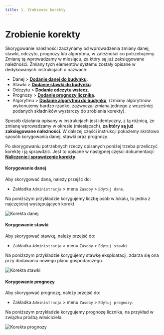 ```yaml
---
title: 1. Zrobienie korekty
---
```


# Zrobienie korekty

Skorygowanie należności zaczynamy od wprowadzenia zmiany danej, stawki, odczytu, prognozy lub algorytmu, w zależności co potrzebujemy. Zmianę tą wprowadzamy w miesiącu, za który są już zaksięgowane należności. Zmiany tych elementów systemu zostały opisane w dedykowanych instrukcjach o nazwach:

- Danej > **[Dodanie danej do budynku](https://doc.weles3.pl/administracyjne/dane/Dodanie-danej-do-lokalu.html)**.
- Stawki > **[Dodanie stawki do budynku](https://doc.weles3.pl/administracyjne/stawki/Dodanie-stawki-do-budynku.html)**.
- Odczytu > **[Dodanie odczytu wstecz](https://doc.weles3.pl/administracyjne/odczyty/Dodanie-odczytu-wstecz.html)**.
- Prognozy > **[Dodanie prognozy licznika](https://doc.weles3.pl/administracyjne/prognozy/Dodanie-prognozy-licznika.html)**.
- Algorytmu > **[Dodanie algorytmu do budynku](https://doc.weles3.pl/administracyjne/algorytmy/Dodanie-algorytmu-do-budynku.html)**, (zmiany algorytmów wykonujemy bardzo rzadko, zazwyczaj zmiana jednego z wcześniej podanych składników wystarczy do zrobienia korekty).

Sposób działania opisany w instrukcjach jest identyczny, z tą różnicą, że zmianę wprowadzamy w okresie (miesiącach), **za który są już zaksięgowane należności**. W dalszej części instrukcji pokażemy skrótowo sposób korygowania danej, stawki oraz prognozy.

Po skorygowaniu potrzebnych rzeczy opisanych poniżej trzeba przeliczyć korektę i ją sprawdzić. Jest to opisane w następnej części dokumentacji: **[Naliczenie i sprawdzenie korekty](https://doc.weles3.pl/administracyjne/korekty/Naliczenie-korekty.html)**.

#### Korygowanie danej

Aby skorygować daną, należy przejść do:

- Zakładka `Administracja` > menu `Zasoby` > `Edytuj dane`.

Na poniższym przykładzie korygujemy liczbę osób w lokalu, to jedna z najczęściej występujących korekt.

![Korekta danej](korektadanej.gif)

#### Korygowanie stawki

Aby skorygować stawkę, należy przejść do:

- Zakładka `Administracja` > menu `Zasoby` > `Edytuj stawki`.

Na poniższym przykładzie korygujemy stawkę eksploatacji, zdarza się ona przy dodawaniu nowego planu gospodarczego.

![Korekta stawki](korektastawki.gif)

#### Korygowanie prognozy

Aby skorygować prognozę, należy przejść do:

- Zakładka `Administracja` > menu `Zasoby` > `Edytuj prognozy`.

Na poniższym przykładzie korygujemy prognozę licznika, na przykład w związku prośbą właściciela.

![Korekta prognozy](korektaprognozy.gif)